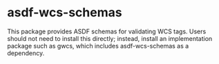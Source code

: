 # asdf-wcs-schemas

This package provides ASDF schemas for validating WCS tags. Users should not need to install this directly; instead, install an implementation package such as gwcs, which includes asdf-wcs-schemas as a dependency.

